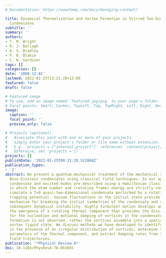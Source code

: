 ```yaml
---
# Documentation: https://wowchemy.com/docs/managing-content/

title: Dynamical Thermalization and Vortex Formation in Stirred Two-Dimensional Bose-Einstein
  Condensates
subtitle: ''
summary: ''
authors:
- T. M. Wright
- R. J. Ballagh
- A. S. Bradley
- P. B. Blakie
- C. W. Gardiner
tags: []
categories: []
date: '2008-12-01'
lastmod: 2022-01-25T13:21:29+13:00
featured: false
draft: false

# Featured image
# To use, add an image named `featured.jpg/png` to your page's folder.
# Focal points: Smart, Center, TopLeft, Top, TopRight, Left, Right, BottomLeft, Bottom, BottomRight.
image:
  caption: ''
  focal_point: ''
  preview_only: false

# Projects (optional).
#   Associate this post with one or more of your projects.
#   Simply enter your project's folder or file name without extension.
#   E.g. `projects = ["internal-project"]` references `content/project/deep-learning/index.md`.
#   Otherwise, set `projects = []`.
projects: []
publishDate: '2022-01-25T00:21:29.522808Z'
publication_types:
- '2'
abstract: We present a quantum-mechanical treatment of the mechanical stirring of
  Bose-Einstein condensates using classical field techniques. In our approach the
  condensate and excited modes are described using a Hamiltonian classical field method
  in which the atom number and (rotating frame) energy are strictly conserved. We
  simulate a T=0 quasi-two-dimensional condensate perturbed by a rotating anisotropic
  trapping potential. Vacuum fluctuations in the initial state provide an irreducible
  mechanism for breaking the initial symmetries of the condensate and seeding the
  subsequent dynamical instability. Highly turbulent motion develops and we quantify
  the emergence of a rotating thermal component that provides the dissipation necessary
  for the nucleation and motional damping of vortices in the condensate. Vortex lattice
  formation is not observed, rather the vortices assemble into a spatially disordered
  vortex liquid state. We discuss methods we have developed to identify the condensate
  in the presence of an irregular distribution of vortices, determine the thermodynamic
  parameters of the thermal component, and extract damping rates from the classical
  field trajectories.
publication: '*Physical Review A*'
doi: 10.1103/PhysRevA.78.063601
---
```

